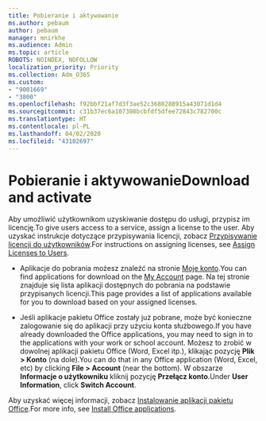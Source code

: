 ```yaml
---
title: Pobieranie i aktywowanie
ms.author: pebaum
author: pebaum
manager: mnirkhe
ms.audience: Admin
ms.topic: article
ROBOTS: NOINDEX, NOFOLLOW
localization_priority: Priority
ms.collection: Adm_O365
ms.custom:
- "9001669"
- "3800"
ms.openlocfilehash: f92bbf21af7d3f3ae52c3688288915a43071d1d4
ms.sourcegitcommit: c31b37ec6a107308bcbfdf5dfee72843c782700c
ms.translationtype: HT
ms.contentlocale: pl-PL
ms.lasthandoff: 04/02/2020
ms.locfileid: "43102697"
---
```

# <a name="download-and-activate"></a><span data-ttu-id="d89c3-102">Pobieranie i aktywowanie</span><span class="sxs-lookup"><span data-stu-id="d89c3-102">Download and activate</span></span>

<span data-ttu-id="d89c3-103">Aby umożliwić użytkownikom uzyskiwanie dostępu do usługi, przypisz im licencję.</span><span class="sxs-lookup"><span data-stu-id="d89c3-103">To give users access to a service, assign a license to the user.</span></span> <span data-ttu-id="d89c3-104">Aby uzyskać instrukcje dotyczące przypisywania licencji, zobacz [Przypisywanie licencji do użytkowników](https://docs.microsoft.com/microsoft-365/admin/manage/assign-licenses-to-users).</span><span class="sxs-lookup"><span data-stu-id="d89c3-104">For instructions on assigning licenses, see [Assign Licenses to Users](https://docs.microsoft.com/microsoft-365/admin/manage/assign-licenses-to-users).</span></span>

- <span data-ttu-id="d89c3-105">Aplikacje do pobrania możesz znaleźć na stronie [Moje konto](https://portal.office.com/account/#installs).</span><span class="sxs-lookup"><span data-stu-id="d89c3-105">You can find applications for download on the [My Account](https://portal.office.com/account/#installs) page.</span></span> <span data-ttu-id="d89c3-106">Na tej stronie znajduje się lista aplikacji dostępnych do pobrania na podstawie przypisanych licencji.</span><span class="sxs-lookup"><span data-stu-id="d89c3-106">This page provides a list of applications available for you to download based on your assigned licenses.</span></span> 

- <span data-ttu-id="d89c3-107">Jeśli aplikacje pakietu Office zostały już pobrane, może być konieczne zalogowanie się do aplikacji przy użyciu konta służbowego.</span><span class="sxs-lookup"><span data-stu-id="d89c3-107">If you have already downloaded the Office applications, you may need to sign in to the applications with your work or school account.</span></span> <span data-ttu-id="d89c3-108">Możesz to zrobić w dowolnej aplikacji pakietu Office (Word, Excel itp.), klikając pozycję **Plik > Konto** (na dole).</span><span class="sxs-lookup"><span data-stu-id="d89c3-108">You can do that in any Office application (Word, Excel, etc) by clicking **File > Account** (near the bottom).</span></span> <span data-ttu-id="d89c3-109">W obszarze **Informacje o użytkowniku** kliknij pozycję **Przełącz konto**.</span><span class="sxs-lookup"><span data-stu-id="d89c3-109">Under **User Information**, click **Switch Account**.</span></span>

<span data-ttu-id="d89c3-110">Aby uzyskać więcej informacji, zobacz [Instalowanie aplikacji pakietu Office](https://docs.microsoft.com/microsoft-365/admin/setup/install-applications).</span><span class="sxs-lookup"><span data-stu-id="d89c3-110">For more info, see [Install Office applications](https://docs.microsoft.com/microsoft-365/admin/setup/install-applications).</span></span>
